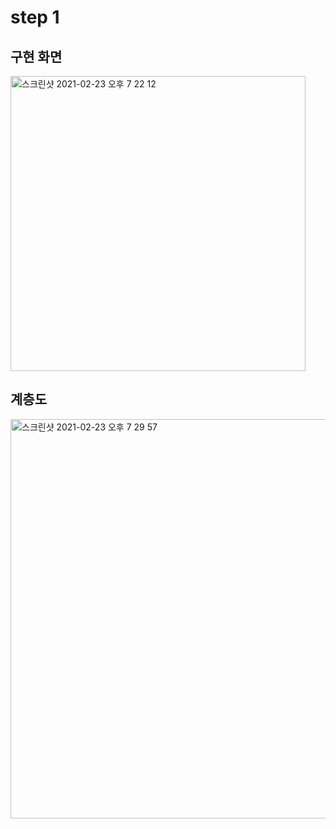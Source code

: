 # step 1

## 구현 화면
<img width="472" alt="스크린샷 2021-02-23 오후 7 22 12" src="https://user-images.githubusercontent.com/68788135/108830234-7b954f80-760c-11eb-902e-fb154100aa12.png">

## 계층도
<img width="639" alt="스크린샷 2021-02-23 오후 7 29 57" src="https://user-images.githubusercontent.com/68788135/108831482-88667300-760d-11eb-9ad5-13891eefb28c.png">


